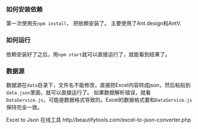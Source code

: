 ### 如何安装依赖

第一次使用先`npm install`， 把依赖安装了。
主要使用了Ant.design和AntV.

### 如何运行

依赖安装好了之后，用`npm start`就可以直接运行了，就能看到结果了。

### 数据源

数据源在`data`目录下，文件名不能修改，直接把Excel内容转成json，然后粘贴到`data.json`里面，就可以直接运行了。
如果数据解析错误，就看`DataService.js`，可能是数据格式导致的。Excel的数据格式要和`DataService.js`保持完全一致。

Excel to Json 在线工具
http//beautifytools.com/excel-to-json-converter.php
